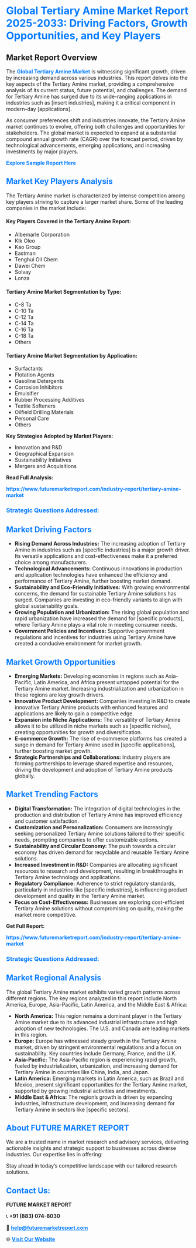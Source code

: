 <h1 style="color: #007BFF;">Global Tertiary Amine Market Report 2025-2033: Driving Factors, Growth Opportunities, and Key Players</h1>

<section id="overview">
<h2>Market Report Overview</h2>
<p>The <a href="https://www.futuremarketreport.com/industry-report/tertiary-amine-market" style="color: #007BFF; text-decoration: none;"><strong>Global Tertiary Amine Market</strong></a> is witnessing significant growth, driven by increasing demand across various industries. This report delves into the key aspects of the Tertiary Amine market, providing a comprehensive analysis of its current status, future potential, and challenges. The demand for Tertiary Amine has surged due to its wide-ranging applications in industries such as [insert industries], making it a critical component in modern-day [applications].</p>
<p>As consumer preferences shift and industries innovate, the Tertiary Amine market continues to evolve, offering both challenges and opportunities for stakeholders. The global market is expected to expand at a substantial compound annual growth rate (CAGR) over the forecast period, driven by technological advancements, emerging applications, and increasing investments by major players.</p>
</section>

<section id="overview">
<p><a href="https://www.futuremarketreport.com/request-sample/reportId=29564" style="color: #007BFF; text-decoration: none;"><strong>Explore Sample Report Here</strong></a></p>
</section>

<section id="key-players">
<h2 style="color: #007BFF;">Market Key Players Analysis</h2>
<p>The Tertiary Amine market is characterized by intense competition among key players striving to capture a larger market share. Some of the leading companies in the market include:</p>
<h4>Key Players Covered in the Tertiary Amine Report:</h4>
<ul><li>Albemarle Corporation</li><li>Klk Oleo</li><li>Kao Group</li><li>Eastman</li><li>Tenghui Oil Chem</li><li>Dawei Chem</li><li>Solvay</li><li>Lonza</li></ul>
<h4>Tertiary Amine Market Segmentation by Type:</h4>
<ul><li>C-8 Ta</li><li>C-10 Ta</li><li>C-12 Ta</li><li>C-14 Ta</li><li>C-16 Ta</li><li>C-18 Ta</li><li>Others</li></ul>

<h4>Tertiary Amine Market Segmentation by Application:</h4>
<ul><li>Surfactants</li><li>Flotation Agents</li><li>Gasoline Detergents</li><li>Corrosion Inhibitors</li><li>Emulsifier</li><li>Rubber Processing Additives</li><li>Textile Softeners</li><li>Oilfield Drilling Materials</li><li>Personal Care</li><li>Others</li></ul>
<p><strong>Key Strategies Adopted by Market Players:</strong></p>
<ul>
<li>Innovation and R&D</li>
<li>Geographical Expansion</li>
<li>Sustainability Initiatives</li>
<li>Mergers and Acquisitions</li>
</ul>
</section>

<section>
<p><strong>Read Full Analysis: </strong></p><a href="https://www.futuremarketreport.com/industry-report/tertiary-amine-market" style="color: #007BFF; text-decoration: none;"><strong>https://www.futuremarketreport.com/industry-report/tertiary-amine-market</strong></a>
<h3 style="color: #007BFF;">Strategic Questions Addressed:</h3>
</section>

<section id="driving-factors">
<h2 style="color: #007BFF;">Market Driving Factors</h2>
<ul>
<li><strong>Rising Demand Across Industries:</strong> The increasing adoption of Tertiary Amine in industries such as [specific industries] is a major growth driver. Its versatile applications and cost-effectiveness make it a preferred choice among manufacturers.</li>
<li><strong>Technological Advancements:</strong> Continuous innovations in production and application technologies have enhanced the efficiency and performance of Tertiary Amine, further boosting market demand.</li>
<li><strong>Sustainability and Eco-Friendly Initiatives:</strong> With growing environmental concerns, the demand for sustainable Tertiary Amine solutions has surged. Companies are investing in eco-friendly variants to align with global sustainability goals.</li>
<li><strong>Growing Population and Urbanization:</strong> The rising global population and rapid urbanization have increased the demand for [specific products], where Tertiary Amine plays a vital role in meeting consumer needs.</li>
<li><strong>Government Policies and Incentives:</strong> Supportive government regulations and incentives for industries using Tertiary Amine have created a conducive environment for market growth.</li>
</ul>
</section>

<section id="growth-opportunities">
<h2 style="color: #007BFF;">Market Growth Opportunities</h2>
<ul>
<li><strong>Emerging Markets:</strong> Developing economies in regions such as Asia-Pacific, Latin America, and Africa present untapped potential for the Tertiary Amine market. Increasing industrialization and urbanization in these regions are key growth drivers.</li>
<li><strong>Innovative Product Development:</strong> Companies investing in R&D to create innovative Tertiary Amine products with enhanced features and applications are likely to gain a competitive edge.</li>
<li><strong>Expansion into Niche Applications:</strong> The versatility of Tertiary Amine allows it to be utilized in niche markets such as [specific niches], creating opportunities for growth and diversification.</li>
<li><strong>E-commerce Growth:</strong> The rise of e-commerce platforms has created a surge in demand for Tertiary Amine used in [specific applications], further boosting market growth.</li>
<li><strong>Strategic Partnerships and Collaborations:</strong> Industry players are forming partnerships to leverage shared expertise and resources, driving the development and adoption of Tertiary Amine products globally.</li>
</ul>
</section>

<section id="trending-factors">
<h2 style="color: #007BFF;">Market Trending Factors</h2>
<ul>
<li><strong>Digital Transformation:</strong> The integration of digital technologies in the production and distribution of Tertiary Amine has improved efficiency and customer satisfaction.</li>
<li><strong>Customization and Personalization:</strong> Consumers are increasingly seeking personalized Tertiary Amine solutions tailored to their specific needs, prompting companies to offer customizable options.</li>
<li><strong>Sustainability and Circular Economy:</strong> The push towards a circular economy has driven demand for recyclable and reusable Tertiary Amine solutions.</li>
<li><strong>Increased Investment in R&D:</strong> Companies are allocating significant resources to research and development, resulting in breakthroughs in Tertiary Amine technology and applications.</li>
<li><strong>Regulatory Compliance:</strong> Adherence to strict regulatory standards, particularly in industries like [specific industries], is influencing product development and quality in the Tertiary Amine market.</li>
<li><strong>Focus on Cost-Effectiveness:</strong> Businesses are exploring cost-efficient Tertiary Amine solutions without compromising on quality, making the market more competitive.</li>
</ul>
</section>

<section>
<p><strong>Get Full Report: </strong></p><a href="https://www.futuremarketreport.com/industry-report/tertiary-amine-market" style="color: #007BFF; text-decoration: none;"><strong>https://www.futuremarketreport.com/industry-report/tertiary-amine-market</strong></a>
<h3 style="color: #007BFF;">Strategic Questions Addressed:</h3>
</section>


<section id="regional-analysis">
<h2 style="color: #007BFF;">Market Regional Analysis</h2>
<p>The global Tertiary Amine market exhibits varied growth patterns across different regions. The key regions analyzed in this report include North America, Europe, Asia-Pacific, Latin America, and the Middle East & Africa:</p>
<ul>
<li><strong>North America:</strong> This region remains a dominant player in the Tertiary Amine market due to its advanced industrial infrastructure and high adoption of new technologies. The U.S. and Canada are leading markets in this region.</li>
<li><strong>Europe:</strong> Europe has witnessed steady growth in the Tertiary Amine market, driven by stringent environmental regulations and a focus on sustainability. Key countries include Germany, France, and the U.K.</li>
<li><strong>Asia-Pacific:</strong> The Asia-Pacific region is experiencing rapid growth, fueled by industrialization, urbanization, and increasing demand for Tertiary Amine in countries like China, India, and Japan.</li>
<li><strong>Latin America:</strong> Emerging markets in Latin America, such as Brazil and Mexico, present significant opportunities for the Tertiary Amine market, supported by growing industrial activities and investments.</li>
<li><strong>Middle East & Africa:</strong> The region’s growth is driven by expanding industries, infrastructure development, and increasing demand for Tertiary Amine in sectors like [specific sectors].</li>
</ul>
</section>

<footer>
<h2 style="color: #007BFF;">About FUTURE MARKET REPORT</h2>
<p>We are a trusted name in market research and advisory services, delivering actionable insights and strategic support to businesses across diverse industries. Our expertise lies in offering:</p>

<p>Stay ahead in today’s competitive landscape with our tailored research solutions.</p>

<h2 style="color: #007BFF;">Contact Us:</h2>
<p><strong>FUTURE MARKET REPORT</strong></p>
<p>📞 <strong>+91 (883) 074-8030</strong></p>
<p>📧 <strong><a href="mailto:help@futuremarketreport.com" style="color: #007BFF;">help@futuremarketreport.com</a></strong></p>
<p>🌐 <strong><a href="https://www.futuremarketreport.com/" style="color: #007BFF;">Visit Our Website</a></strong></p>
</footer>